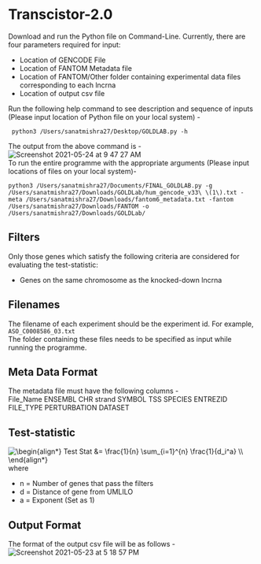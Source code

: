 # Transcistor-2.0

Download and run the Python file on Command-Line.
Currently, there are four parameters required for input:
- Location of GENCODE File
- Location of FANTOM Metadata file
- Location of FANTOM/Other folder containing experimental data files corresponding to each lncrna
- Location of output csv file

Run the following help command to see description and sequence of inputs (Please input location of Python file on your local system) -
```
 python3 /Users/sanatmishra27/Desktop/GOLDLAB.py -h
```
The output from the above command is -
![Screenshot 2021-05-24 at 9 47 27 AM](https://user-images.githubusercontent.com/19981230/119295690-0ec63b80-bc75-11eb-8003-abfa9ee331e7.jpg)
<br/>
To run the entire programme with the appropriate arguments (Please input locations of files on your local system)- 
```
python3 /Users/sanatmishra27/Documents/FINAL_GOLDLAB.py -g /Users/sanatmishra27/Downloads/GOLDLab/hum_gencode_v33\ \(1\).txt -meta /Users/sanatmishra27/Downloads/fantom6_metadata.txt -fantom /Users/sanatmishra27/Downloads/FANTOM -o /Users/sanatmishra27/Downloads/GOLDLab/
```
## Filters
Only those genes which satisfy the following criteria are considered for evaluating the test-statistic:
- Genes on the same chromosome as the knocked-down lncrna 

## Filenames
The filename of each experiment should be the experiment id. For example, ```ASO_C0008586_03.txt```<br/>
The folder containing these files needs to be specified as input while running the programme.

## Meta Data Format
The metadata file must have the following columns -<br/>
File_Name ENSEMBL CHR strand	SYMBOL TSS SPECIES ENTREZID FILE_TYPE PERTURBATION DATASET

## Test-statistic
<img src=
"https://render.githubusercontent.com/render/math?math=%5Clarge+%5Cdisplaystyle+%5Cbegin%7Balign%2A%7D%0ATest+Stat+%26%3D+%5Cfrac%7B1%7D%7Bn%7D+%5Csum_%7Bi%3D1%7D%5E%7Bn%7D+%5Cfrac%7B1%7D%7Bd_i%5Ea%7D+%5C%5C%0A%5Cend%7Balign%2A%7D%0A" 
alt="\begin{align*}
Test Stat &= \frac{1}{n} \sum_{i=1}^{n} \frac{1}{d_i^a} \\
\end{align*}
"> \
where 
- n = Number of genes that pass the filters 
- d = Distance of gene from UMLILO 
- a = Exponent (Set as 1)

## Output Format
The format of the output csv file will be as follows -
![Screenshot 2021-05-23 at 5 18 57 PM](https://user-images.githubusercontent.com/19981230/119259246-f90c3400-bbea-11eb-93ab-2ef721314452.jpg)
